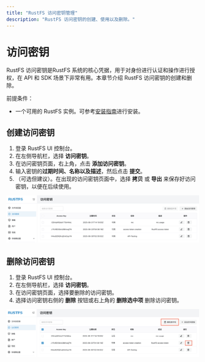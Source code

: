 ```yaml
---
title: "RustFS 访问密钥管理"
description: "RustFS 访问密钥的创建、使用以及删除。​"
---
```


# 访问密钥

RustFS 访问密钥是RustFS 系统的核心凭据，用于对身份进行认证和操作进行授权，在 API 和 SDK 场景下非常有用。本章节介绍 RustFS 访问密钥的创建和删除。

前提条件：

- 一个可用的 RustFS 实例。可参考[安装指南](../../zh/installation/index.md)进行安装。

## 创建访问密钥

1. 登录 RustFS UI 控制台。
1. 在左侧导航栏，选择 **访问密钥**。
1. 在访问密钥页面，右上角，点击 **添加访问密钥**。
1. 输入密钥的**过期时间、名称以及描述**，然后点击 **提交**。
1. （可选但建议）。在出现的访问密钥页面中，选择 **拷贝** 或 **导出** 来保存好访问密钥，以便在后续使用。

![access key list page](images/access_token_creation.png)

## 删除访问密钥

1. 登录 RustFS UI 控制台。
1. 在左侧导航栏，选择 **访问密钥**。
1. 在访问密钥页面，选择要删除的访问密钥。
1. 选择访问密钥右侧的 **删除** 按钮或右上角的 **删除选中项** 删除访问密钥。

![access key deletion](images/access_token_deletion.png)